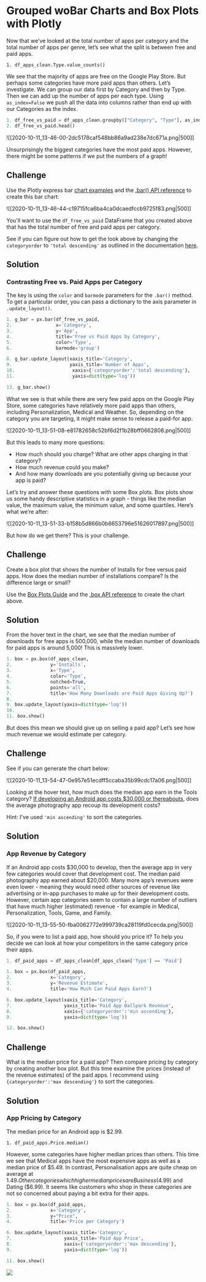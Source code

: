 # Grouped woBar Charts and Box Plots with Plotly

Now that we’ve looked at the total number of apps per category and the total number of apps per genre, let’s see what the split is between free and paid apps.

`1. df_apps_clean.Type.value_counts()`

We see that the majority of apps are free on the Google Play Store. But perhaps some categories have more paid apps than others. Let’s investigate. We can group our data first by Category and then by Type. Then we can add up the number of apps per each type. Using `as_index=False` we push all the data into columns rather than end up with our Categories as the index.

```python
1. df_free_vs_paid = df_apps_clean.groupby(["Category", "Type"], as_index=False).agg({'App': pd.Series.count}).sort_values('App')
2. df_free_vs_paid.head()
```

![[2020-10-11_13-46-00-2dc5178caf548bb86a9ad238e7dc671a.png|500]]

Unsurprisingly the biggest categories have the most paid apps. However, there might be some patterns if we put the numbers of a graph!

## Challenge

Use the Plotly express bar [chart examples](https://plotly.com/python/bar-charts/#bar-chart-with-sorted-or-ordered-categories) and the [.bar() API reference](https://plotly.com/python-api-reference/generated/plotly.express.bar.html#plotly.express.bar) to create this bar chart:

![[2020-10-11_13-46-44-c19715fca6ba4ca0dcaedfccb9725f83.png|500]]

You'll want to use the `df_free_vs_paid` DataFrame that you created above that has the total number of free and paid apps per category.

See if you can figure out how to get the look above by changing the `categoryorder` to `'total descending'` as outlined in the documentation [here](https://plotly.com/python/categorical-axes/#automatically-sorting-categories-by-name-or-total-value).

## Solution

### Contrasting Free vs. Paid Apps per Category

The key is using the `color` and `barmode` parameters for the `.bar()` method. To get a particular order, you can pass a dictionary to the axis parameter in `.update_layout()`.

```python
1. g_bar = px.bar(df_free_vs_paid,
2.                x='Category',
3.                y='App',
4.                title='Free vs Paid Apps by Category',
5.                color='Type',
6.                barmode='group')

8. g_bar.update_layout(xaxis_title='Category',
9.                     yaxis_title='Number of Apps',
10.                     xaxis={'categoryorder':'total descending'},
11.                     yaxis=dict(type='log'))

13. g_bar.show()
```

What we see is that while there are very few paid apps on the Google Play Store, some categories have relatively more paid apps than others, including Personalization, Medical and Weather. So, depending on the category you are targeting, it might make sense to release a paid-for app.

![[2020-10-11_13-51-08-e81782658c52bf6d2f1b28bff0662808.png|500]]

But this leads to many more questions:

- How much should you charge? What are other apps charging in that category?
- How much revenue could you make?
- And how many downloads are you potentially giving up because your app is paid?

Let’s try and answer these questions with some Box plots. Box plots show us some handy descriptive statistics in a graph - things like the median value, the maximum value, the minimum value, and some quartiles. Here’s what we’re after:

![[2020-10-11_13-51-33-b158b5d866b0b6653796e51626017897.png|500]]

But how do we get there? This is your challenge.

## Challenge

Create a box plot that shows the number of Installs for free versus paid apps. How does the median number of installations compare? Is the difference large or small?

Use the [Box Plots Guide](https://plotly.com/python/box-plots/) and the [.box API reference](https://plotly.com/python-api-reference/generated/plotly.express.box.html) to create the chart above.

## Solution

From the hover text in the chart, we see that the median number of downloads for free apps is 500,000, while the median number of downloads for paid apps is around 5,000! This is massively lower.

```python
1. box = px.box(df_apps_clean,
2.              y='Installs',
3.              x='Type',
4.              color='Type',
5.              notched=True,
6.              points='all',
7.              title='How Many Downloads are Paid Apps Giving Up?')
8.
9. box.update_layout(yaxis=dict(type='log'))
10.
11. box.show()
```

But does this mean we should give up on selling a paid app? Let’s see how much revenue we would estimate per category.

## Challenge

See if you can generate the chart below:

![[2020-10-11_13-54-47-0e957e51ecdff5ccaba35b99cdc17a06.png|500]]

Looking at the hover text, how much does the median app earn in the Tools category? [If developing an Android app costs $30,000 or thereabouts](http://howmuchtomakeanapp.com/), does the average photography app recoup its development costs?

Hint: I've used `'min ascending'` to sort the categories.

## Solution 
### App Revenue by Category

If an Android app costs $30,000 to develop, then the average app in very few categories would cover that development cost. The median paid photography app earned about $20,000. Many more app’s revenues were even lower - meaning they would need other sources of revenue like advertising or in-app purchases to make up for their development costs. However, certain app categories seem to contain a large number of outliers that have much higher (estimated) revenue - for example in Medical, Personalization, Tools, Game, and Family.

![[2020-10-11_13-55-50-fba0062772e999739ca28119fd0cecda.png|500]]

So, if you were to list a paid app, how should you price it? To help you decide we can look at how your competitors in the same category price their apps.

```python
1. df_paid_apps = df_apps_clean[df_apps_clean['Type'] == 'Paid']

1. box = px.box(df_paid_apps, 
2.              x='Category', 
3.              y='Revenue_Estimate',
4.              title='How Much Can Paid Apps Earn?')

6. box.update_layout(xaxis_title='Category',
7.                   yaxis_title='Paid App Ballpark Revenue',
8.                   xaxis={'categoryorder':'min ascending'},
9.                   yaxis=dict(type='log'))

12. box.show()
```

## Challenge

What is the median price for a paid app? Then compare pricing by category by creating another box plot. But this time examine the prices (instead of the revenue estimates) of the paid apps. I recommend using `{categoryorder':'max descending'}` to sort the categories.

## Solution 
### App Pricing by Category

The median price for an Android app is $2.99.

`1. df_paid_apps.Price.median()`

However, some categories have higher median prices than others. This time we see that Medical apps have the most expensive apps as well as a median price of $5.49. In contrast, Personalisation apps are quite cheap on average at $1.49. Other categories which higher median prices are Business ($4.99) and Dating ($6.99). It seems like customers who shop in these categories are not so concerned about paying a bit extra for their apps.

```python
1. box = px.box(df_paid_apps,
2.              x='Category',
3.              y="Price",
4.              title='Price per Category')

6. box.update_layout(xaxis_title='Category',
7.                   yaxis_title='Paid App Price',
8.                   xaxis={'categoryorder':'max descending'},
9.                   yaxis=dict(type='log'))

11. box.show()
```

![](https://img-c.udemycdn.com/redactor/raw/2020-10-11_13-58-35-1c571e911d585782aabbb42b2bb96baf.png)